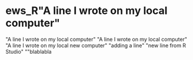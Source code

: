 # ews_R"A line I wrote on my local computer" 
"A line I wrote on my local computer" 
"A line I wrote on my local computer" 
"A line I wrote on my local new computer" 
"adding a line" 
"new line from R Studio"
""blablabla